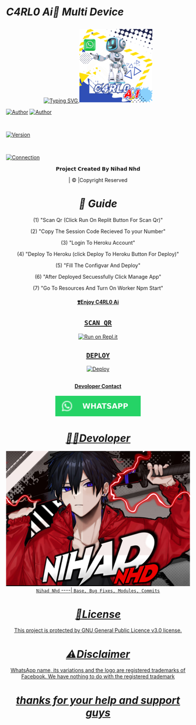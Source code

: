 
# *C4RL0 Ai🤖  Multi Device*
   ## <!-- Typing SVG -->
<p align="center">
    <a href="https://github.com/N1H4D-NHD">
        <img
        src="https://readme-typing-svg.herokuapp.com?size=30&width=800&lines=C4RL0+Ai+Is+A+Full+Featured+Ai+User+Bot;With+Multi+Device+Support;Created+By+Nihad+Nhd."
            alt="Typing SVG"
<div align="center"> 
  <img src="https://github.com/N1H4D-NHD/C4RL0-Ai/blob/588af6588da545011db3c1b26c347f50cb063a1d/views/img/20220618_095230.jpg" width="200" height="200"/>

<p align="left">
  <a href="https://github.com/N1H4D-NHD"><img title="Author" src="https://img.shields.io/badge/-C4RLO AI USERBOT-red.svg?style=for-the-badge" /></a> <a href="https://github.com/N1H4D-NHD"><img title="Author" src="https://img.shields.io/badge/-By NihadNhd-blue.svg?style=for-the-badge" /></a>
</p>
<br>
<p align="left">
  <a href="https://github.com/N1H4D-NHD"><img title="Version" src="https://img.shields.io/badge/current%20Version-V1.5%20-blue.svg?style=for-the-badge" /></a>
</p>
<br>
<p align="left">
  <a href="https://github.com/N1H4D-NHD"><img title="Connection" src="https://img.shields.io/badge/Connection Type-Multi Device-green.svg?style=for-the-badge" /></a>
<div align="center">
𝗣𝗿𝗼𝗷𝗲𝗰𝘁 𝗖𝗿𝗲𝗮𝘁𝗲𝗱 𝗕𝘆 𝗡𝗶𝗵𝗮𝗱 𝗡𝗵𝗱

| © |Copyright Reserved

# *📢 Guide*

(1) "Scan Qr (Click Run On Replit Button For Scan Qr)"

(2) "Copy The Session Code Recieved To your Number"

(3) "Login To Heroku Account"

(4) "Deploy To Heroku (click Deploy To Heroku Button For Deploy)"

(5) "Fill The Configvar And Deploy"

(6) "After Deployed Secuessfully Click Manage App"

(7) "Go To Resources And Turn On Worker Npm Start"

#### <u> ❣️Enjoy C4RL0 Ai<u>
  ##

  ##

## `SCAN QR`
[![Run on Repl.it](https://repl.it/badge/github/quiec/whatsAlfa)](https://replit.com/@N1H4D-NHD/Carlo-AI?outputonly=1&lite=1#index.js)


## `DEPLOY`

[![Deploy](https://www.herokucdn.com/deploy/button.svg)](  https://heroku.com/deploy?template=https://github.com/N1H4D-NHD/C4RL0-Ai) 

  ##

  ##

#### <u>Devoloper Contact<u>


[![Whatsapp](https://raw.githubusercontent.com/N1H4D-NHD/C4RL0-Ai/af4e7f1653c4f29b31eaa07e37929bcad1e53d55/views/img/sm2.svg)](https://wa.me/916238635425) 
    

# *👨‍💻Devoloper*

  [![Nihad Nhd](https://github.com/N1H4D-NHD/C4RL0-Ai/blob/53b59be53b2d85065a56711d392a0ba714437476/views/img/IMG_20220617_180538.jpg)](https://github.com/N1H4D-NHD)[`Nihad Nhd`](https://github.com/N1H4D-NHD)
----|
   `Base, Bug Fixes, Modules, Commits`

# *🎴License*
This project is protected by GNU General Public Licence v3.0 license.

# *⚠️Disclaimer*
WhatsApp name, its variations and the logo are registered trademarks of Facebook. We have nothing to do with the registered trademark

# *thanks for your help and support guys*

</div>

  

